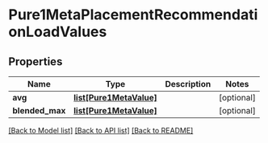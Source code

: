 # Pure1MetaPlacementRecommendationLoadValues

## Properties
Name | Type | Description | Notes
------------ | ------------- | ------------- | -------------
**avg** | [**list[Pure1MetaValue]**](Pure1MetaValue.md) |  | [optional] 
**blended_max** | [**list[Pure1MetaValue]**](Pure1MetaValue.md) |  | [optional] 

[[Back to Model list]](../README.md#documentation-for-models) [[Back to API list]](../README.md#documentation-for-api-endpoints) [[Back to README]](../README.md)

